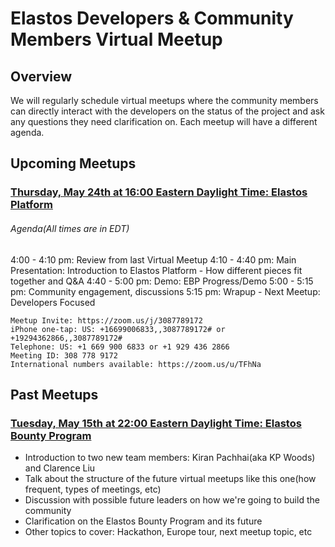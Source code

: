# Elastos Developers & Community Members Virtual Meetup
## Overview
We will regularly schedule virtual meetups where the community members can directly interact with the developers on the status of the project and ask any questions they need clarification on. Each meetup will have a different agenda.

## Upcoming Meetups
### [Thursday, May 24th at 16:00 Eastern Daylight Time: Elastos Platform]()
###### Agenda(All times are in EDT)
4:00 - 4:10 pm: Review from last Virtual Meetup
4:10 - 4:40 pm: Main Presentation: Introduction to Elastos Platform - How different pieces fit together and Q&A
4:40 - 5:00 pm: Demo: EBP Progress/Demo
5:00 - 5:15 pm: Community engagement, discussions
5:15 pm: Wrapup -  Next Meetup: Developers Focused
```
Meetup Invite: https://zoom.us/j/3087789172
iPhone one-tap: US: +16699006833,,3087789172# or +19294362866,,3087789172#
Telephone: US: +1 669 900 6833 or +1 929 436 2866 
Meeting ID: 308 778 9172
International numbers available: https://zoom.us/u/TFhNa
```

## Past Meetups
### [Tuesday, May 15th at 22:00 Eastern Daylight Time: Elastos Bounty Program](https://www.youtube.com/watch?v=lYXrwrVJcvs)
- Introduction to two new team members: Kiran Pachhai(aka KP Woods) and Clarence Liu
- Talk about the structure of the future virtual meetups like this one(how frequent, types of meetings, etc)
- Discussion with possible future leaders on how we're going to build the community
- Clarification on the Elastos Bounty Program and its future
- Other topics to cover: Hackathon, Europe tour, next meetup topic, etc
